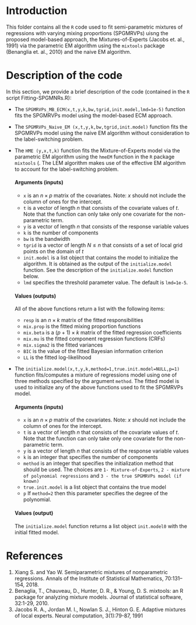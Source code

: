 # Introduction
This folder contains all the ```R``` code used to fit semi-parametric mixtures of regressions with varying mixing proportions (SPGMRVPs) uisng the proposed model-based approach, the Mixtures-of-Experts (Jacobs et. al., 1991) via the parametric EM algorithm using the ```mixtools``` package (Benanglia et. al., 2010) and the naive EM algorithm.

# Description of the code
In this section, we provide a brief description of the code (contained in the ```R``` script Fitting-SPGMNRs.R):
* The ```SPGMRVPs_MB_ECM(x,t,y,k,bw,tgrid,init.model,lmd=1e-5)``` function fits the SPGMRVPs model using the model-based ECM approach.
* The ```SPGMRVPs_Naive_EM (x,t,y,k,bw,tgrid,init.model)``` function fits the SPGMRVPs model using the naive EM algorithm without consideration to the label-switching problem.
* The ```HME (y,x,t,k)``` function fits the Mixture-of-Experts model via the parametric EM algorithm using the ```hmeEM``` function in the ```R``` package ```mixtools``` (. The LEM algorithm makes use of the effective EM algorithm to account for the label-switching problem.

  #### Arguments (inputs)
  + ```x``` is an $n\times p$ matrix of the covariates. Note: $x$ should not include the column of ones for the intercept.
  + ```t``` is a vector of length $n$ that consists of the covariate values of $t$. Note that the function can only take only one covariate for the non-parametric term.
  + ```y``` is a vector of length $n$ that consists of the response variable values
  + ```k``` is the number of components
  + ```bw``` is the bandwidth 
  + ```tgrid``` is a vector of length $N\leq n$ that consists of a set of local grid points on the domain of $t$
  + ```init.model``` is a list object that contains the model to initialize the algorithm. It is obtained as the output of the ```initialize.model``` function. See the description of the ```initialize.model``` function below.
  + ```lmd``` specifies the threshold parameter value. The default is ```lmd=1e-5```.
    
  #### Values (outputs)
  All of the above functions return a list with the following items:
  + ```resp``` is an $n\times k$ matrix of the fitted responsibilities
  + ```mix.prop``` is the fitted mixing proportion functions
  + ```mix.beta``` is a $(p+1)\times k$ matrix of the fitted regression coefficients
  + ```mix.mu``` is the fitted component regression functions (CRFs)
  + ```mix.sigma2``` is the fitted variances
  + ```BIC``` is the value of the fitted Bayesian information criterion
  + ```LL``` is the fitted log-likelihood
* The ```initialize.model(x,t,y,k,method=1,true.init.model=NULL,p=1)``` function fits/computes a mixture of regressions model using one of three methods specified by the argument ```method```. The fitted model is used to initialize any of the above functions used to fit the SPGMRVPs model.
    #### Arguments (inputs)
  + ```x``` is an $n\times p$ matrix of the covariates. Note: $x$ should not include the column of ones for the intercept.
  + ```t``` is a vector of length $n$ that consists of the covariate values of $t$. Note that the function can only take only one covariate for the non-parametric term.
  + ```y``` is a vector of length $n$ that consists of the response variable values
  + ```k``` is an integer that specifies the number of components
  + ```method``` is an integer that specifies the initialization method that should be used. The choices are ```1- Mixture-of-Experts```, ```2 - mixture of polynomial regressions``` and ```3 - the true SPGMRVPs model (if known)```
  + ```true.init.model``` is a list object that contains the true model
  + ```p``` If ```method=2``` then this parameter specifies the degree of the polynomial.    
  #### Values (output)
  The ```initialize.model``` function returns a list object ```init.model0``` with the initial fitted model.
# References
1. Xiang S. and Yao W. Semiparametric mixtures of nonparametric regressions. Annals of the Institute of Statistical Mathematics, 70:131–154, 2018.
2. Benaglia, T., Chauveau, D., Hunter, D. R., & Young, D. S. mixtools: an R package for analyzing mixture models. Journal of statistical software, 32:1-29, 2010.
3. Jacobs R. A., Jordan M. I., Nowlan S. J., Hinton G. E. Adaptive mixtures of local experts. Neural computation, 3(1):79-87, 1991
